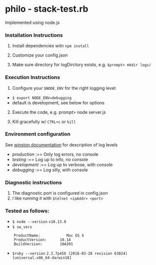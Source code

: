 # philo - stack-test.rb
Implemented using node.js


### Installation Instructions
1. Install dependencies witn `npm install`
2. Customize your config.json

3. Make sure directory for logDirctory exists, e.g. `$prompt> mkdir logs/`

### Execution Instructions
1. Configure your `$NODE_ENV` for the right logging level: 
  - `$ export NODE_ENV=debugging`
  - default is development, see below for options

2. Execute the code, e.g. prompt> node server.js

3. Kill gracefully w/ `CTRL+c` or `kill`

### Environment configuration
See [winston documentation](https://github.com/winstonjs/winston) for description of log levels
 
 - *production*  :== Only log errors, no console
 - *testing*     :== Log up to info, no console
 - *development* :== Log up to verbose, with console
 - *debugging*   :== Log silly, with console

### Diagnostic instructions
1. The diagnostic port is configured in config.json
2. I like running it with `$telnet <ipAddr> <port>`

### Tested as follows:
* `$ node --version` `v10.13.0`
* `$ sw_vers`
```
    ProductName:	        Mac OS X
    ProductVersion:      10.14
    BuildVersion:        18A391
```
* `$ruby --version` `2.3.7p456 (2018-03-28 revision 63024) [universal.x86_64-darwin18]`
